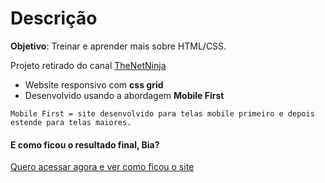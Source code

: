# Descrição

**Objetivo**: Treinar e aprender mais sobre HTML/CSS.

Projeto retirado do canal [TheNetNinja](https://www.youtube.com/playlist?list=PL4cUxeGkcC9hH1tAjyUPZPjbj-7s200a4 "Clique e acesse agora!") 
- Website responsivo com **css grid**
- Desenvolvido usando a abordagem **Mobile First** 

`Mobile First = site desenvolvido para telas mobile primeiro e depois estende para telas maiores.`

#### E como ficou o resultado final, Bia?

[Quero acessar agora e ver como ficou o site](https://beatrizdalto.github.io/mobile-first-css-grid/)
